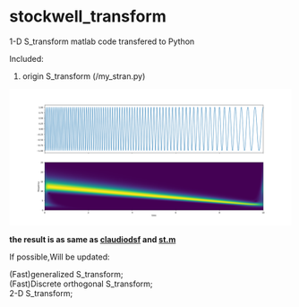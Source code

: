 # stockwell_transform
1-D  S_transform matlab code transfered to Python 

Included:  

1. origin S_transform  (/my_stran.py)

![stockwell](https://github.com/Gsonggit/stockwell_transform/blob/master/origin_s_transform.png)  

**the result is as same as [claudiodsf](https://github.com/claudiodsf/stockwell)  and **[st.m](https://github.com/Gsonggit/stockwell_transform/blob/master/origin_matlab/st.m)****  

If possible,Will be updated:  
 
(Fast)generalized S_transform;  
(Fast)Discrete orthogonal S_transform;  
2-D S_transform;  


